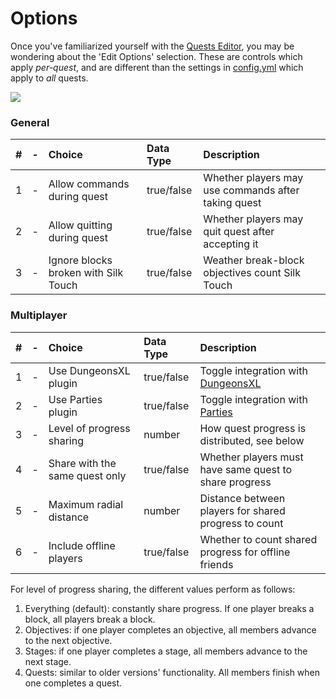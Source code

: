 # Options

Once you've familiarized yourself with the [Quests Editor](https://github.com/PikaMug/Quests/wiki/3-%E2%80%90-Quests-Editor), you may be wondering about the 'Edit Options' selection. These are controls which apply _per-quest_, and are different than the settings in [config.yml](https://github.com/PikaMug/Quests/wiki/2-%E2%80%90-Configuration#configyml) which apply to _all_ quests.

![](https://camo.githubusercontent.com/01ac608458bd8b9ea686e4f66bb4d39e0131d0dd738a4317ba898f285345c08a/68747470733a2f2f692e696d6775722e636f6d2f7374485a504f752e706e67)

### General

| \# | - | Choice | Data Type | Description |
| :--- | :--- | :--- | :--- | :--- |
| 1 | - | Allow commands during quest | true/false | Whether players may use commands after taking quest |
| 2 | - | Allow quitting during quest | true/false | Whether players may quit quest after accepting it |
| 3 | - | Ignore blocks broken with Silk Touch | true/false | Weather break-block objectives count Silk Touch |

### Multiplayer

| \# | - | Choice | Data Type | Description |
| :--- | :--- | :--- | :--- | :--- |
| 1 | - | Use DungeonsXL plugin | true/false | Toggle integration with [DungeonsXL](https://github.com/PikaMug/Quests/wiki/Beginner-%E2%80%90-Dependencies#dungeonsxl) |
| 2 | - | Use Parties plugin | true/false | Toggle integration with [Parties](https://github.com/PikaMug/Quests/wiki/Beginner-%E2%80%90-Dependencies#parties-) |
| 3 | - | Level of progress sharing | number | How quest progress is distributed, see below |
| 4 | - | Share with the same quest only | true/false | Whether players must have same quest to share progress |
| 5 | - | Maximum radial distance | number | Distance between players for shared progress to count |
| 6 | - | Include offline players | true/false | Whether to count shared progress for offline friends |

For level of progress sharing, the different values perform as follows:

1. Everything \(default\): constantly share progress. If one player breaks a block, all players break a block.
2. Objectives: if one player completes an objective, all members advance to the next objective.
3. Stages: if one player completes a stage, all members advance to the next stage.
4. Quests: similar to older versions' functionality. All members finish when one completes a quest.

